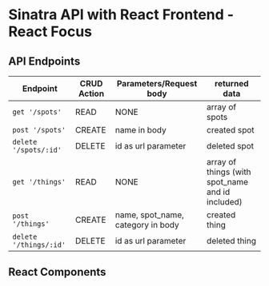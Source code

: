 # Sinatra API with React Frontend - React Focus

## API Endpoints

| Endpoint | CRUD Action | Parameters/Request body | returned data |
|---|---|---|---|
| `get '/spots'` | READ | NONE | array of spots |
| `post '/spots'` | CREATE | name in body | created spot |
| `delete '/spots/:id'` | DELETE | id as url parameter | deleted spot |
| `get '/things'` | READ | NONE | array of things (with spot_name and id included) |
| `post '/things'` | CREATE | name, spot_name, category in body| created thing |
| `delete '/things/:id'` | DELETE | id as url parameter | deleted thing |

## React Components

